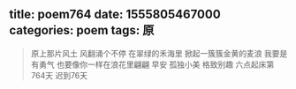 title: poem764
date: 1555805467000
categories: poem
tags: 原
---
> 原上那片风土
风翻涌个不停
在翠绿的禾海里
掀起一簇簇金黄的麦浪
我要是有勇气
也要像你一样在浪花里翩翩
早安
孤独小美
格致别趣
六点起床第764天 迟到76天